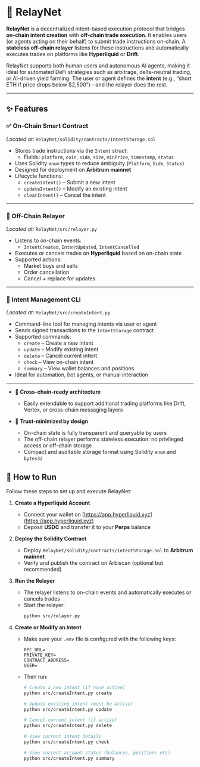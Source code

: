 # 🔁 RelayNet

**RelayNet** is a decentralized intent-based execution protocol that bridges **on-chain intent creation** with **off-chain trade execution**. It enables users (or agents acting on their behalf) to submit trade instructions on-chain. A **stateless off-chain relayer** listens for these instructions and automatically executes trades on platforms like **Hyperliquid** or **Drift**.

RelayNet supports both human users and autonomous AI agents, making it ideal for automated DeFi strategies such as arbitrage, delta-neutral trading, or AI-driven yield farming. The user or agent defines the **intent** (e.g., “short ETH if price drops below $2,500”)—and the relayer does the rest.


---

## ✨ Features

### ✅ On-Chain Smart Contract 

*Located at:* `RelayNet/solidity/contracts/IntentStorage.sol`

- Stores trade instructions via the `Intent` struct:
  - Fields: `platform`, `coin`, `side`, `size`, `minPrice`, `timestamp`, `status`
- Uses Solidity `enum` types to reduce ambiguity (`Platform`, `Side`, `Status`)
- Designed for deployment on **Arbitrum mainnet**
- Lifecycle functions:
  - `createIntent()` – Submit a new intent
  - `updateIntent()` – Modify an existing intent
  - `clearIntent()` – Cancel the intent

---

### 🔄 Off-Chain Relayer

*Located at:* `RelayNet/src/relayer.py`

- Listens to on-chain events:
  - `IntentCreated`, `IntentUpdated`, `IntentCancelled`
- Executes or cancels trades on **Hyperliquid** based on on-chain state
- Supported actions:
  - Market buys and sells
  - Order cancellation
  - Cancel + replace for updates

---

### 🧠 Intent Management CLI 

*Located at:* `RelayNet/src/createIntent.py`

- Command-line tool for managing intents via user or agent
- Sends signed transactions to the `IntentStorage` contract
- Supported commands:
  - `create` – Create a new intent
  - `update` – Modify existing intent
  - `delete` – Cancel current intent
  - `check` – View on-chain intent
  - `summary` – View wallet balances and positions
- Ideal for automation, bot agents, or manual interaction

---

- 🌉 **Cross-chain-ready architecture**

  - Easily extendable to support additional trading platforms like Drift, Vertex, or cross-chain messaging layers

- 🔐 **Trust-minimized by design**

  - On-chain state is fully transparent and queryable by users
  - The off-chain relayer performs stateless execution: no privileged access or off-chain storage
  - Compact and auditable storage format using Solidity `enum` and `bytes32`

## 🚀 How to Run

Follow these steps to set up and execute RelayNet:

1. **Create a Hyperliquid Account**

   - Connect your wallet on [https://app.hyperliquid.xyz](https://app.hyperliquid.xyz)
   - Deposit **USDC** and transfer it to your **Perps** balance

2. **Deploy the Solidity Contract**

   - Deploy `RelayNet/solidity/contracts/IntentStorage.sol` to **Arbitrum mainnet**
   - Verify and publish the contract on Arbiscan (optional but recommended)

3. **Run the Relayer**

   - The relayer listens to on-chain events and automatically executes or cancels trades
   - Start the relayer:
     ```bash
     python src/relayer.py
     ```

4. **Create or Modify an Intent**

   - Make sure your `.env` file is configured with the following keys:

     ```
     RPC_URL=
     PRIVATE_KEY=
     CONTRACT_ADDRESS=
     USER=
     ```

   - Then run:

     ```bash
     # Create a new intent (if none active)
     python src/createIntent.py create

     # Update existing intent (must be active)
     python src/createIntent.py update

     # Cancel current intent (if active)
     python src/createIntent.py delete

     # View current intent details
     python src/createIntent.py check

     # View current account status (balances, positions etc)
     python src/createIntent.py summary

     ```
